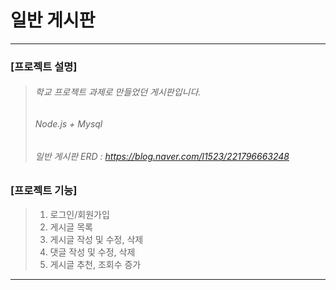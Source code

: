 # 일반 게시판
---
### [프로젝트 설명]
> ###### 학교 프로젝트 과제로 만들었던 게시판입니다.
> ###### Node.js + Mysql
> ###### 일반 게시판 ERD : https://blog.naver.com/l1523/221796663248

### [프로젝트 기능]
> 1. 로그인/회원가입
> 2. 게시글 목록
> 3. 게시글 작성 및 수정, 삭제
> 4. 댓글 작성 및 수정, 삭제
> 5. 게시글 추천, 조회수 증가
---
